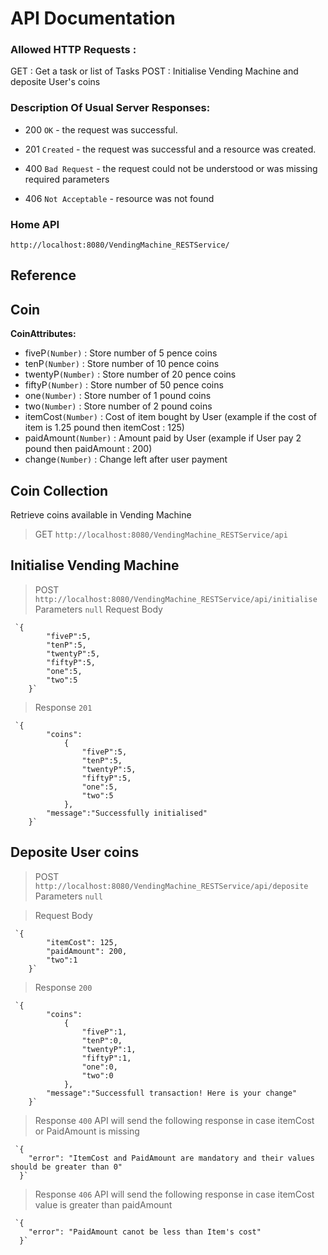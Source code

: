 # API Documentation
### Allowed HTTP Requests :
GET     : Get a task or list of Tasks
POST    : Initialise Vending Machine and deposite User's coins

### Description Of Usual Server Responses:
-   200  `OK`  - the request was successful.
    
-   201  `Created`  - the request was successful and a resource was created.
    
-   400  `Bad Request`  - the request could not be understood or was missing required parameters
-   406  `Not Acceptable`  - resource was not found

### Home API

    http://localhost:8080/VendingMachine_RESTService/

## Reference

## Coin
**CoinAttributes:**
- fiveP`(Number)` : Store number of 5 pence coins
- tenP`(Number)` : Store number of 10 pence coins
- twentyP`(Number)` : Store number of 20 pence coins
- fiftyP`(Number)` : Store number of 50 pence coins
- one`(Number)` : Store number of 1 pound coins
- two`(Number)` : Store number of 2 pound coins
- itemCost`(Number)` : Cost of item bought by User (example if the cost of item is 1.25 pound then itemCost : 125)
- paidAmount`(Number)` : Amount paid by User (example if User pay 2 pound then paidAmount : 200)
- change`(Number)` : Change left after user payment

## Coin Collection

Retrieve coins available in Vending Machine
> GET  `http://localhost:8080/VendingMachine_RESTService/api`

## Initialise Vending Machine

> POST `http://localhost:8080/VendingMachine_RESTService/api/initialise`
> Parameters `null`
> Request Body

     `{
        	"fiveP":5,
		    "tenP":5,
		    "twentyP":5,
		    "fiftyP":5,
		    "one":5,
		    "two":5
        }`
> Response `201`

     `{
        	"coins":
	        	{
		        	"fiveP":5,
		        	"tenP":5,
		        	"twentyP":5,
		        	"fiftyP":5,
		        	"one":5,
		        	"two":5
	        	},
	        "message":"Successfully initialised"
        }`

## Deposite User coins

> POST `http://localhost:8080/VendingMachine_RESTService/api/deposite`
> Parameters `null`

> Request Body

     `{
		    "itemCost": 125,
		    "paidAmount": 200,
		    "two":1
        }`

> Response `200`

     `{
        	"coins":
	        	{
		        	"fiveP":1,
		        	"tenP":0,
		        	"twentyP":1,
		        	"fiftyP":1,
		        	"one":0,
		        	"two":0
	        	},
	        "message":"Successfull transaction! Here is your change"
        }`

> Response `400`
API will send the following response in case itemCost or PaidAmount is missing

     `{
        "error": "ItemCost and PaidAmount are mandatory and their values should be greater than 0"
      }`

> Response `406`
API will send the following response in case itemCost value is greater than paidAmount

     `{
        "error": "PaidAmount canot be less than Item's cost"
      }`
